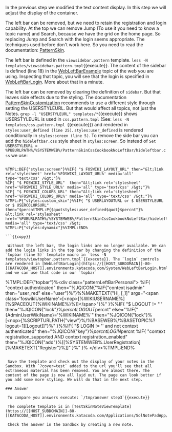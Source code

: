  In the previous step we modified the text content display. In this step we will adjust the display of the container.

 The left bar can be removed, but we need to retain the registration and login capability. At the top we can remove Jump (To use it you need to know a topic name) and Search, because we have the grid on the home page. So replacing Jump and Search with the login seems appropriate. The techniques used before don't work here. So you need to read the documentation: [PatternSkin](https://[[HOST_SUBDOMAIN]]-80-[[KATACODA_HOST]].environments.katacoda.com/System/PatternSkin.html).

 The left bar is defined in the `viewsidebar.pattern` template. `less -N templates/viewsidebar.pattern.tmpl`{{execute}}. The content of the sidebar is defined (line 18) in the [WebLeftBarExample](https://[[HOST_SUBDOMAIN]]-80-[[KATACODA_HOST]].environments.katacoda.com/Sandbox/WebLeftBarExample.html) topic of the web you are using. Inspecting that topic, you will see that the login is specified in [WebLeftBarLogin](https://[[HOST_SUBDOMAIN]]-80-[[KATACODA_HOST]].environments.katacoda.com/System/WebLeftBarLogin.html). More about that in a minute.

 The left bar can be removed by clearing the definition of `sidebar`. But that leaves side effects due to the styling. The documentation [PatternSkinCustomization](https://[[HOST_SUBDOMAIN]]-80-[[KATACODA_HOST]].environments.katacoda.com/System/PatternSkinCustomization.html) recommends to use a different style through setting the USERSTYLEURL. But that would affect all topics, not just the Notes. `grep -l "USERSTYLEURL" templates/*`{{execute}} shows USERSTYLEURL is used in `css.pattern.tmpl` (See: `less -N templates/css.pattern.tmpl `{{execute}}) and rendered in `styles:user_defined (line 25)`. `styles:user_defined` is rendered conditionally in `styles:screen (line 5)`. To remove the side bar you can add the `hideleftbar.css` style sheet in `styles:screen`. So instead of `Set USERSTYLEURL = %PUBURLPATH%/%SYSTEMWEB%/PatternSkinCssCookbookNoLeftBar/hideleftbar.css` we use:
```

%TMPL:DEF{"styles:screen"}%%IF{ "$ FOSWIKI_LAYOUT_URL" then="&lt;link rel='stylesheet' href='%FOSWIKI_LAYOUT_URL%' media='all' type='text/css' /&gt;"}%
%IF{ "$ FOSWIKI_STYLE_URL"  then="&lt;link rel='stylesheet' href='%FOSWIKI_STYLE_URL%' media='all' type='text/css' /&gt;"}%
%IF{ "$ FOSWIKI_COLORS_URL" then="&lt;link rel='stylesheet' href='%FOSWIKI_COLORS_URL%' media='all' type='text/css' /&gt;"}%
%TMPL:P{"styles:custom_skin"}%%IF{ "$ USERLAYOUTURL or $ USERSTYLEURL or $ USERCOLORSURL" then="$percntTMPL:P{$quotstyles:user_defined$quot}$percnt"}%
&lt;link rel='stylesheet' href='%PUBURLPATH%/%SYSTEMWEB%/PatternSkinCssCookbookNoLeftBar/hideleftbar.css' media='all' type='text/css' /&gt;
%TMPL:P{"styles:dynamic"}%%TMPL:END%

```{{copy}}

 Without the left bar, the login links are no longer available. We can add the login links in the top bar by changing the definition of the `topbar (line 5)` template macro in `less -N templates/viewtopbar.pattern.tmpl`{{execute}}. The `login` controls are rendered in [WebLeftBarLogin](https://[[HOST_SUBDOMAIN]]-80-[[KATACODA_HOST]].environments.katacoda.com/System/WebLeftBarLogin.html) and we can use that code in our `topbar`
```

%TMPL:DEF{"topbar"}%&lt;div class="patternLeftBarPersonal"&gt;
%IF{
  "context authenticated"
  then="%JQICON{"%IF{"context isadmin" then="user_red" else="user"}%"}%%MAKETEXT{"Hi, [_1]" args="&lt;span class='foswikiUserName'&gt;[&lt;nop&gt;[%WIKIUSERNAME%][%SPACEOUT{%WIKINAME%}%]]&lt;/span&gt;"}%"
}%%IF{
  "$ LOGOUT != ''"
  then="%JQICON{"lock"}%$percntLOGOUT$percnt"
  else="%IF{"{AdminUserWikiName}='%WIKINAME%'" then="%JQICON{"lock"}%[&lt;nop&gt;[%SCRIPTURLPATH{"view"}%/%BASEWEB%/%BASETOPIC%?logout=1][Logout]]"}%"
}%%IF{
  "$ LOGIN != '' and not context authenticated"
  then="%JQICON{"key"}%$percntLOGIN$percnt %IF{
      "context registration_supported AND context registration_enabled"
      then="%JQICON{"add"}%[[%SYSTEMWEB%.UserRegistration][%MAKETEXT{"Register"}%]]"
    }%"
}%
&lt;/div&gt;%TMPL:END%

```{{copy}}

 Save the template and check out the display of your notes in the Sandbox. With `?cover=test` added to the url you'll see that all extraneous material has been removed. You are almost there. The content of the page is now all laid out. The page can look better if you add some more styling. We will do that in the next step.

### Answer	

 To compare you answers execute: `/tmp/answer step3`{{execute}}

 The complete template is in [TestSkinNoteViewTemplate](https://[[HOST_SUBDOMAIN]]-80-[[KATACODA_HOST]].environments.katacoda.com/Applications/SolNotePadApp/TestSkinNoteViewTemplate.html).

 Check the answer in the Sandbox by creating a new note.

